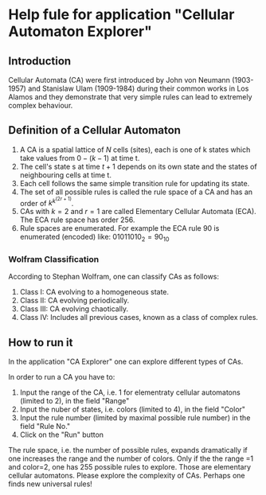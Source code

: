 # Help fule for application "Cellular Automaton Explorer"

## Introduction
Cellular Automata (CA) were first introduced by John von Neumann (1903-1957) and Stanislaw
Ulam (1909-1984) during their common works in Los Alamos and they demonstrate that very simple rules can lead to extremely complex behaviour.

## Definition of a Cellular Automaton
1. A CA is a spatial lattice of $N$ cells (sites), each is one of k states which take values from $0 - (k-1)$ at time t.
2. The cell's state s at time $t+1$ depends on its own state and the states of neighbouring cells at time t.
3. Each cell follows the same simple transition rule for updating its state.
4. The set of all possible rules is called the rule space of a CA and has an order of $k^{k^{(2r+1)}}$.
5. CAs with $k = 2$ and $r = 1$ are called Elementary Cellular Automata (ECA). The ECA rule space has order 256.
6. Rule spaces are enumerated. For example the ECA rule 90 is enumerated (encoded) like: $01011010_{2}=90_{10}$

### Wolfram Classification
According to Stephan Wolfram, one can classify CAs as follows:

1. Class I: CA evolving to a homogeneous state.
2. Class II: CA evolving periodically.
3. Class III: CA evolving chaotically.
4. Class IV: Includes all previous cases, known as a class of complex
rules.

## How to run it
In the application "CA Explorer" one can explore different types of CAs. 

In order to run a CA you have to:

1. Input the range of the CA, i.e. 1 for elementraty cellular automatons (limited to 2), in the field "Range"
2. Input the nuber of states, i.e. colors (limited to 4), in the field "Color"
3. Input the rule number (limited by maximal possible rule number) in the field "Rule No."
4. Click on the "Run" button

The rule space, i.e. the number of possible rules, expands dramatically if one increases the range and the number of colors. Only if the the range =1 and color=2, one has 255 possible rules to explore. Those are elementary cellular automatons. Please explore the complexity of CAs. Perhaps one finds new universal rules!
